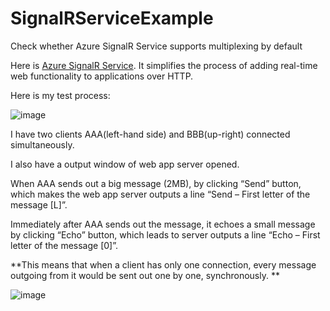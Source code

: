 # SignalRServiceExample
Check whether Azure SignalR Service supports multiplexing by default


Here is [Azure SignalR Service](https://azure.microsoft.com/en-us/products/signalr-service). It simplifies the process of adding real-time web functionality to applications over HTTP.


Here is my test process:

![image](https://github.com/martibook/SignalRServiceExample/assets/20094820/b22f981c-8bd3-4c9e-a087-96216305c0f2)


I have two clients AAA(left-hand side) and BBB(up-right) connected simultaneously. 

I also have a output window of web app server opened. 

When AAA sends out a big message (2MB), by clicking “Send” button, which makes the web app server outputs a line “Send – First letter of the message [L]”. 

Immediately after AAA sends out the message, it echoes a small message by clicking “Echo” button, which leads to server outputs a line “Echo – First letter of the message [0]”. 

**This means that when a client has only one connection, every message outgoing from it would be sent out one by one, synchronously. 
**

 ![image](https://github.com/martibook/SignalRServiceExample/assets/20094820/40deca9e-f08d-4599-bd2f-aa00eff95f5a)
